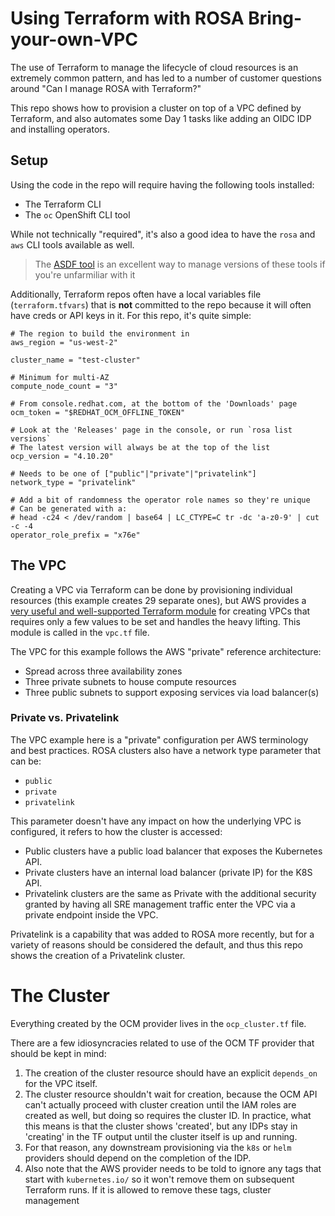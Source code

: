 # Using Terraform with ROSA Bring-your-own-VPC

The use of Terraform to manage the lifecycle of cloud resources is an extremely common pattern, and has led to a number of customer questions around "Can I manage ROSA with Terraform?"

This repo shows how to provision a cluster on top of a VPC defined by Terraform, and also automates some Day 1 tasks like adding an OIDC IDP and installing operators.

## Setup

Using the code in the repo will require having the following tools installed:

- The Terraform CLI
- The `oc` OpenShift CLI tool

While not technically "required", it's also a good idea to have the `rosa` and `aws` CLI tools available as well.

>The [ASDF tool](https://asdf-vm.com/) is an excellent way to manage versions of these tools if you're unfarmiliar with it

Additionally, Terraform repos often have a local variables file (`terraform.tfvars`) that is **not** committed to the repo because it will often have creds or API keys in it. For this repo, it's quite simple:

```hcl
# The region to build the environment in
aws_region = "us-west-2"

cluster_name = "test-cluster"
 
# Minimum for multi-AZ
compute_node_count = "3"

# From console.redhat.com, at the bottom of the 'Downloads' page
ocm_token = "$REDHAT_OCM_OFFLINE_TOKEN"

# Look at the 'Releases' page in the console, or run `rosa list versions`
# The latest version will always be at the top of the list
ocp_version = "4.10.20"

# Needs to be one of ["public"|"private"|"privatelink"]
network_type = "privatelink"

# Add a bit of randomness the operator role names so they're unique
# Can be generated with a:
# head -c24 < /dev/random | base64 | LC_CTYPE=C tr -dc 'a-z0-9' | cut -c -4
operator_role_prefix = "x76e"
```

## The VPC

Creating a VPC via Terraform can be done by provisioning individual resources (this example creates 29 separate ones), but AWS provides a [very useful and well-supported Terraform module](https://registry.terraform.io/modules/terraform-aws-modules/vpc/aws/latest) for creating VPCs that requires only a few values to be set and handles the heavy lifting. This module is called in the `vpc.tf` file.

The VPC for this example follows the AWS "private" reference architecture:

- Spread across three availability zones
- Three private subnets to house compute resources
- Three public subnets to support exposing services via load balancer(s)

### Private vs. Privatelink

The VPC example here is a "private" configuration per AWS terminology and best practices. ROSA clusters also have a network type parameter that can be:

- `public`
- `private`
- `privatelink`

This parameter doesn't have any impact on how the underlying VPC is configured, it refers to how the cluster is accessed:

- Public clusters have a public load balancer that exposes the Kubernetes API.
- Private clusters have an internal load balancer (private IP) for the K8S API.
- Privatelink clusters are the same as Private with the additional security granted by having all SRE management traffic enter the VPC via a private endpoint inside the VPC.

Privatelink is a capability that was added to ROSA more recently, but for a variety of reasons should be considered the default, and thus this repo shows the creation of a Privatelink cluster.

# The Cluster

Everything created by the OCM provider lives in the `ocp_cluster.tf` file.

There are a few idiosyncracies related to use of the OCM TF provider that should be kept in mind:

1. The creation of the cluster resource should have an explicit `depends_on` for the VPC itself.
1. The cluster resource shouldn't wait for creation, because the OCM API can't actually proceed with cluster creation until the IAM roles are created as well, but doing so requires the cluster ID. In practice, what this means is that the cluster shows 'created', but any IDPs stay in 'creating' in the TF output until the cluster itself is up and running.
1. For that reason, any downstream provisioning via the `k8s` or `helm` providers should depend on the completion of the IDP.
1. Also note that the AWS provider needs to be told to ignore any tags that start with `kubernetes.io/` so it won't remove them on subsequent Terraform runs. If it is allowed to remove these tags, cluster management 
